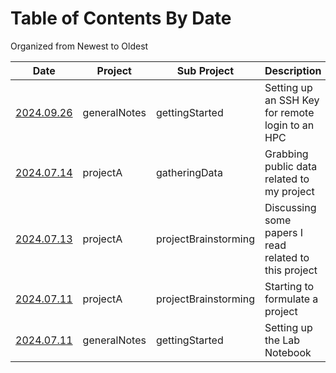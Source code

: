 # Table of Contents By Date

Organized from Newest to Oldest

|Date|Project|Sub Project|Description|
|----|-------|-----------|-----------|
|[2024.09.26](generalNotes/20240711_gettingStarted/20240926_sshLogin.md)|generalNotes|gettingStarted|Setting up an SSH Key for remote login to an HPC
|[2024.07.14](/projectA/exp/20240714_gatheringData/20240714_gatheringData.md)|projectA|gatheringData|Grabbing public data related to my project
|[2024.07.13](/projectA/exp/20240711_projectBrainstorming/20240713_projectBrainstorming.md)|projectA|projectBrainstorming|Discussing some papers I read related to this project
|[2024.07.11](/projectA/exp/20240711_projectBrainstorming/20240711_projectBrainstorming.md)|projectA|projectBrainstorming|Starting to formulate a project
|[2024.07.11](/generalNotes/20240711_gettingStarted/20240711_labNotebookSetup.md)|generalNotes|gettingStarted|Setting up the Lab Notebook






